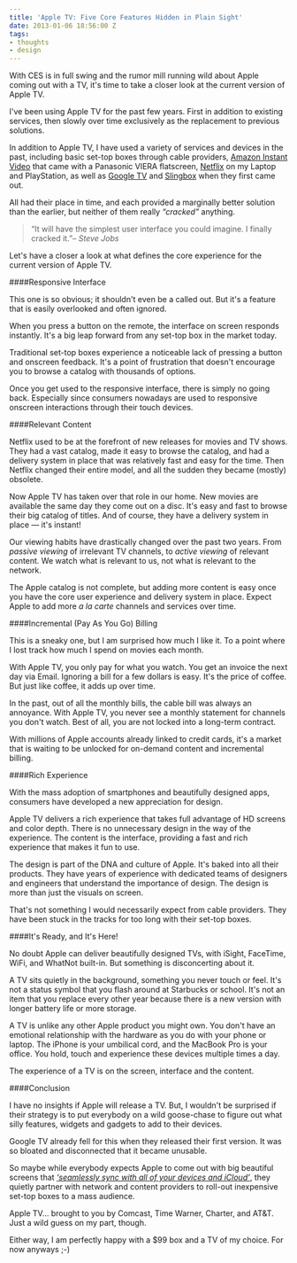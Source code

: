 ```yaml
---
title: 'Apple TV: Five Core Features Hidden in Plain Sight'
date: 2013-01-06 18:56:00 Z
tags:
- thoughts
- design
---
```


With CES is in full swing and the rumor mill running wild about Apple coming out with a TV, it's time to take a closer look at the current version of Apple TV.

I've been using Apple TV for the past few years. First in addition to existing services, then slowly over time exclusively as the replacement to previous solutions.

In addition to Apple TV, I have used a variety of services and devices in the past, including basic set-top boxes through cable providers, [Amazon Instant Video](http://www.amazon.com/Instant-Video/b?ie=UTF8&node=2858778011 "Amazon Instant Video") that came with a Panasonic VIERA flatscreen, <a href="http://netflix.com/" title="Netflix - Watch TV Shows Online, Watch Movies Online">Netflix</a> on my Laptop and PlayStation, as well as <a href="http://www.google.com/tv/" title="Google TV">Google TV</a> and <a href="http://www.slingbox.com/" title="Slingbox">Slingbox</a> when they first came out.

All had their place in time, and each provided a marginally better solution than the earlier, but neither of them really <em>“cracked”</em> anything.

> “It will have the simplest user interface you could imagine. I finally cracked it.”*– Steve Jobs*

Let's have a closer a look at what defines the core experience for the current version of Apple TV.

####Responsive Interface

This one is so obvious; it shouldn't even be a called out. But it's a feature that is easily overlooked and often ignored.

When you press a button on the remote, the interface on screen responds instantly. It's a big leap forward from any set-top box in the market today.

Traditional set-top boxes experience a noticeable lack of pressing a button and onscreen feedback. It's a point of frustration that doesn't encourage you to browse a catalog with thousands of options.

Once you get used to the responsive interface, there is simply no going back. Especially since consumers nowadays are used to responsive onscreen interactions through their touch devices.

####Relevant Content

Netflix used to be at the forefront of new releases for movies and TV shows. They had a vast catalog, made it easy to browse the catalog, and had a delivery system in place that was relatively fast and easy for the time. Then Netflix changed their entire model, and all the sudden they became (mostly) obsolete.

Now Apple TV has taken over that role in our home. New movies are available the same day they come out on a disc. It's easy and fast to browse their big catalog of titles. And of course, they have a delivery system in place — it's instant!

Our viewing habits have drastically changed over the past two years. From <em>passive viewing</em> of irrelevant TV channels, to <em>active viewing</em> of relevant content. We watch what is relevant to us, not what is relevant to the network.

The Apple catalog is not complete, but adding more content is easy once you have the core user experience and delivery system in place. Expect Apple to add more <em>a la carte</em> channels and services over time.

####Incremental (Pay As You Go) Billing

This is a sneaky one, but I am surprised how much I like it. To a point where I lost track how much I spend on movies each month.

With Apple TV, you only pay for what you watch. You get an invoice the next day via Email. Ignoring a bill for a few dollars is easy. It's the price of coffee. But just like coffee, it adds up over time.

In the past, out of all the monthly bills, the cable bill was always an annoyance. With Apple TV, you never see a monthly statement for channels you don't watch. Best of all, you are not locked into a long-term contract.

With millions of Apple accounts already linked to credit cards, it's a market that is waiting to be unlocked for on-demand content and incremental billing.

####Rich Experience

With the mass adoption of smartphones and beautifully designed apps, consumers have developed a new appreciation for design.

Apple TV delivers a rich experience that takes full advantage of HD screens and color depth. There is no unnecessary design in the way of the experience. The content is the interface, providing a fast and rich experience that makes it fun to use.

The design is part of the DNA and culture of Apple. It's baked into all their products. They have years of experience with dedicated teams of designers and engineers that understand the importance of design. The design is more than just the visuals on screen.

That's not something I would necessarily expect from cable providers. They have been stuck in the tracks for too long with their set-top boxes.

####It's Ready, and It's Here!

No doubt Apple can deliver beautifully designed TVs, with iSight, FaceTime, WiFi, and WhatNot built-in. But something is disconcerting about it.

A TV sits quietly in the background, something you never touch or feel. It's not a status symbol that you flash around at Starbucks or school. It's not an item that you replace every other year because there is a new version with longer battery life or more storage.

A TV is unlike any other Apple product you might own. You don't have an emotional relationship with the hardware as you do with your phone or laptop. The iPhone is your umbilical cord, and the MacBook Pro is your office. You hold, touch and experience these devices multiple times a day.

The experience of a TV is on the screen, interface and the content.

####Conclusion

I have no insights if Apple will release a TV. But, I wouldn't be surprised if their strategy is to put everybody on a wild goose-chase to figure out what silly features, widgets and gadgets to add to their devices.

Google TV already fell for this when they released their first version. It was so bloated and disconnected that it became unusable.

So maybe while everybody expects Apple to come out with big beautiful screens that <em><a href="http://www.forbes.com/sites/briancaulfield/2011/10/21/steve-jobs-on-tv-i-finally-cracked-it/" title="Steve Jobs On TV: 'I Finally Cracked It'">‘seamlessly sync with all of your devices and iCloud’</a></em>, they quietly partner with network and content providers to roll-out inexpensive set-top boxes to a mass audience.

Apple TV… brought to you by Comcast, Time Warner, Charter, and AT&T. Just a wild guess on my part, though.

Either way, I am perfectly happy with a $99 box and a TV of my choice. For now anyways ;-)
